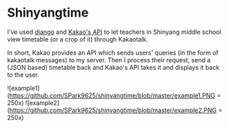 # Shinyangtime

I've used [django](https://www.djangoproject.com/) and [Kakao's API](https://github.com/plusfriend/auto_reply) to let teachers in Shinyang middle school view timetable (or a crop of it) through Kakaotalk.

In short, Kakao provides an API which sends users' queries (in the form of kakaotalk messages) to my server. Then I process their request, send a (JSON based) timetable back and Kakao's API takes it and displays it back to the user.

![example1](https://github.com/SPark9625/shinyangtime/blob/master/example1.PNG = 250x)
![example2](https://github.com/SPark9625/shinyangtime/blob/master/example2.PNG = 250x)
